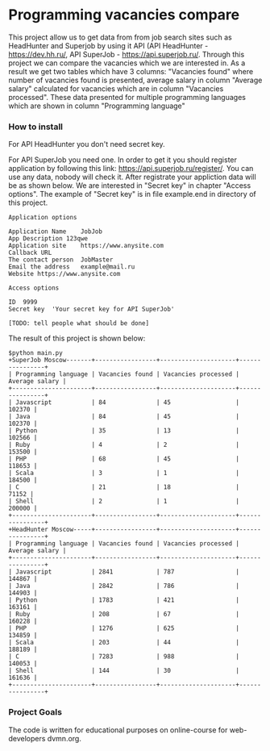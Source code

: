 # Programming vacancies compare

This project allow us to get data from from job search sites such as HeadHunter and Superjob by using it API (API HeadHunter - https://dev.hh.ru/, API SuperJob - https://api.superjob.ru/. Through this project we can compare the vacancies which we are interested in. As a result we get two tables which have 3 columns: "Vacancies found" where number of vacancies found is presented, average salary in column "Average salary" calculated for vacancies which are in column "Vacancies processed". These data presented for multiple programming languages which are shown in column "Programming language"

### How to install

For API HeadHunter you don't need secret key.

For API SuperJob you need one. In order to get it you should register application by following this link: https://api.superjob.ru/register/. You can use any data, nobody will check it. After registrate your appliction data will be as shown below. We are interested in "Secret key" in chapter "Access options". The example of "Secret key" is in file example.end in directory of this project. 
 ````
Application options

Application Name	JobJob
App Description	123qwe
Application site	https://www.anysite.com
Callback URL	
The contact person	JobMaster
Email the address	example@mail.ru
Website	https://www.anysite.com

Access options

ID	9999
Secret key	'Your secret key for API SuperJob'

[TODO: tell people what should be done]

````

The result of this project is shown below:

`````
$python main.py
+SuperJob Moscow-------+-----------------+---------------------+----------------+
| Programming language | Vacancies found | Vacancies processed | Average salary |
+----------------------+-----------------+---------------------+----------------+
| Javascript           | 84              | 45                  |         102370 |
| Java                 | 84              | 45                  |         102370 |
| Python               | 35              | 13                  |         102566 |
| Ruby                 | 4               | 2                   |         153500 |
| PHP                  | 68              | 45                  |         118653 |
| Scala                | 3               | 1                   |         184500 |
| C                    | 21              | 18                  |          71152 |
| Shell                | 2               | 1                   |         200000 |
+----------------------+-----------------+---------------------+----------------+
+HeadHunter Moscow-----+-----------------+---------------------+----------------+
| Programming language | Vacancies found | Vacancies processed | Average salary |
+----------------------+-----------------+---------------------+----------------+
| Javascript           | 2841            | 787                 |         144867 |
| Java                 | 2842            | 786                 |         144903 |
| Python               | 1783            | 421                 |         163161 |
| Ruby                 | 208             | 67                  |         160228 |
| PHP                  | 1276            | 625                 |         134859 |
| Scala                | 203             | 44                  |         188189 |
| C                    | 7283            | 988                 |         140053 |
| Shell                | 144             | 30                  |         161636 |
+----------------------+-----------------+---------------------+----------------+
`````

### Project Goals
The code is written for educational purposes on online-course for web-developers dvmn.org.
